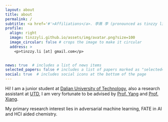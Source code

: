 ```yaml
---
layout: about
title: about
permalink: /
subtitle: <a href='#'>Affiliations</a>. 亭熹 李 (pronounced as tinzzy li for non-native mandarin speakers)
profile:
  align: right
  image: tinzzyli.github.io/assets/img/avatar.png?size=100
  image_circular: false # crops the image to make it circular
  address: >
    <p>tinzzy.li [at] gmail.com</p>
    

news: true  # includes a list of news items
selected_papers: false # includes a list of papers marked as "selected={true}"
social: true  # includes social icons at the bottom of the page
---
```


Hi! I am a junior student at [Dalian University of Technology](https://en.dlut.edu.cn/), also a research assistant at [UTD](https://www.utdallas.edu/), I am very fortunate to be advised by [Prof. Yang](http://youngwei.com/) and [Prof. Xiang](https://yuxng.github.io/).

My primary research interest lies in adversarial machine learning, FATE in AI and HCI aided chemistry.
